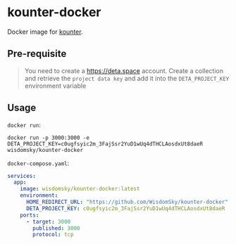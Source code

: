# kounter-docker

Docker image for [kounter](https://github.com/kerolloz/kounter).

## Pre-requisite

> You need to create a https://deta.space account. Create a collection and retrieve the `project data key` and add it into the `DETA_PROJECT_KEY` environment variable

## Usage


`docker run`:

    docker run -p 3000:3000 -e DETA_PROJECT_KEY=c0ugfsyic2m_3FajSsr2YuD1wUq4dTHCLAosdxUt8daeR wisdomsky/kounter-docker


`docker-compose.yaml`:

```yaml
services:
  app:
    image: wisdomsky/kounter-docker:latest
    environment:
      HOME_REDIRECT_URL: "https://github.com/WisdomSky/kounter-docker" # Optional
      DETA_PROJECT_KEY: c0ugfsyic2m_3FajSsr2YuD1wUq4dTHCLAosdxUt8daeR
    ports:
      - target: 3000
        published: 3000
        protocol: tcp
```


